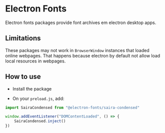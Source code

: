 # Electron Fonts

Electron fonts packages provide font archives em electron desktop apps.

## Limitations

These packages may not work in `BrowserWindow` instances that loaded online webpages. That happens because electron by default not allow load local resources in webpages.

## How to use

* Install the package

* On your `preload.js`, add:

```ts
import SairaCondensed from "@electron-fonts/saira-condensed"

window.addEventListener("DOMContentLoaded", () => {
    SairaCondensed.inject()
})
```